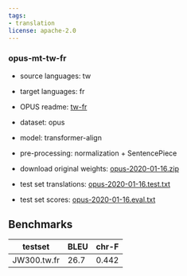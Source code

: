 ```yaml
---
tags:
- translation
license: apache-2.0
---
```


### opus-mt-tw-fr

* source languages: tw
* target languages: fr
*  OPUS readme: [tw-fr](https://github.com/Helsinki-NLP/OPUS-MT-train/blob/master/models/tw-fr/README.md)

*  dataset: opus
* model: transformer-align
* pre-processing: normalization + SentencePiece
* download original weights: [opus-2020-01-16.zip](https://object.pouta.csc.fi/OPUS-MT-models/tw-fr/opus-2020-01-16.zip)
* test set translations: [opus-2020-01-16.test.txt](https://object.pouta.csc.fi/OPUS-MT-models/tw-fr/opus-2020-01-16.test.txt)
* test set scores: [opus-2020-01-16.eval.txt](https://object.pouta.csc.fi/OPUS-MT-models/tw-fr/opus-2020-01-16.eval.txt)

## Benchmarks

| testset               | BLEU  | chr-F |
|-----------------------|-------|-------|
| JW300.tw.fr 	| 26.7 	| 0.442 |

